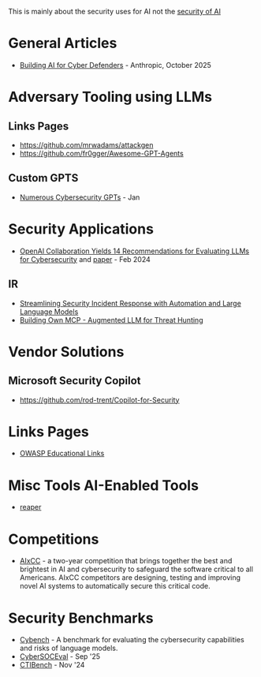 This is mainly about the security uses for AI not the [security of AI](secsafe.md)

# General Articles
- [Building AI for Cyber Defenders](https://www.anthropic.com/research/building-ai-cyber-defenders) - Anthropic, October 2025

# Adversary Tooling using LLMs
## Links Pages
- https://github.com/mrwadams/attackgen
- https://github.com/fr0gger/Awesome-GPT-Agents

## Custom GPTS
- [Numerous Cybersecurity GPTs](https://medium.com/@santosomar/numerous-cybersecurity-gpts-c8e89d454444) - Jan

# Security Applications
- [OpenAI Collaboration Yields 14 Recommendations for Evaluating LLMs for Cybersecurity](https://insights.sei.cmu.edu/blog/openai-collaboration-yields-14-recommendations-for-evaluating-llms-for-cybersecurity/) and [paper](https://insights.sei.cmu.edu/documents/5834/SEIOpenAICyberSecWhitepaper_FINAL.pdf) - Feb 2024

## IR
- [Streamlining Security Incident Response with Automation and Large Language Models](https://engineering.mercari.com/en/blog/entry/20241206-streamlining-security-incident-response-with-automation-and-large-language-models/)
- [Building Own MCP - Augmented LLM for Threat Hunting](https://tierzerosecurity.co.nz/2025/04/29/mcp-llm.html)

# Vendor Solutions
## Microsoft Security Copilot
- https://github.com/rod-trent/Copilot-for-Security

# Links Pages
- [OWASP Educational Links](https://owasp.org/www-project-top-10-for-large-language-model-applications/resources/)

# Misc Tools AI-Enabled Tools
- [reaper](https://github.com/ghostsecurity/reaper)

# Competitions
- [AIxCC](https://aicyberchallenge.com/) - a two-year competition that brings together the best and brightest in AI and cybersecurity to safeguard the software critical to all Americans. AIxCC competitors are designing, testing and improving novel AI systems to automatically secure this critical code.

# Security Benchmarks
- [Cybench](https://cybench.github.io/) - A benchmark for evaluating the cybersecurity capabilities and risks of language models.
- [CyberSOCEval](https://ai.meta.com/research/publications/cybersoceval-benchmarking-llms-capabilities-for-malware-analysis-and-threat-intelligence-reasoning/) - Sep '25
- [CTIBench](https://arxiv.org/abs/2406.07599) - Nov '24

